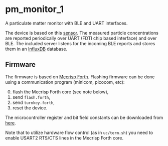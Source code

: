 pm_monitor_1
============

A particulate matter monitor with BLE and UART interfaces.

The device is based on this [sensor](https://www.dfrobot.com/product-1272.html).
The measured particle concentrations are reported periodically over UART
(FDTI chip based interface) and over BLE. The included server listens for
the incoming BLE reports and stores them in an [InfluxDB](https://www.influxdata.com/) database.

Firmware
--------

The firmware is based on [Mecrisp Forth](http://mecrisp.sourceforge.net/).
Flashing firmware can be done using a communication program (minicom, picocom, etc):

0. flash the Mecrisp Forth core (see note below),
1. send `flash.forth`,
2. send `turnkey.forth`,
3. reset the device.

The microcontroller register and bit field constants can be downloaded from [here](https://github.com/piotr-wiszowaty/comfoh).

Note that to utilize hardware flow control (as in `uc/term.sh`) you need to enable USART2 RTS/CTS
lines in the Mecrisp Forth core.
